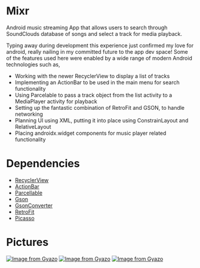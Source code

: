 # Mixr
Android music streaming App that allows users to search through SoundClouds database of songs and select a track for media playback.

Typing away during development this experience just confirmed my love for android, really nailing in my committed future to the app dev space!
Some of the features used here were enabled by a wide range of modern Android technologies such as,

- Working with the newer RecyclerView to display a list of tracks
- Implementing an ActionBar to be used in the main menu for search functionality
- Using Parcelable to pass a track object from the list activity to a MediaPlayer activity for playback
- Setting up the fantastic combination of RetroFit and GSON, to handle networking
- Planning UI using XML, putting it into place using ConstrainLayout and RelativeLayout
- Placing androidx.widget components for music player related functionality

# Dependencies
* [RecyclerView](https://developer.android.com/jetpack/androidx/releases/recyclerview)
* [ActionBar](https://developer.android.com/reference/android/app/ActionBar)
* [Parcellable](https://developer.android.com/reference/android/os/Parcelable)
* [Gson](https://github.com/google/gson)
* [GsonConverter](https://github.com/square/retrofit/tree/master/retrofit-converters/gson)
* [RetroFit](https://github.com/square/retrofit)
* [Picasso](https://github.com/square/picasso)

# Pictures
[![Image from Gyazo](https://i.gyazo.com/8bf4d9c459ee8261e8d7455b3ac08264.gif)](https://gyazo.com/8bf4d9c459ee8261e8d7455b3ac08264)
[![Image from Gyazo](https://i.gyazo.com/4c5c3724b998778bdd8f72e9c6ee1943.gif)](https://gyazo.com/4c5c3724b998778bdd8f72e9c6ee1943)
[![Image from Gyazo](https://i.gyazo.com/f94ba7b262d9aaba9ea450ad36595445.gif)](https://gyazo.com/f94ba7b262d9aaba9ea450ad36595445)

